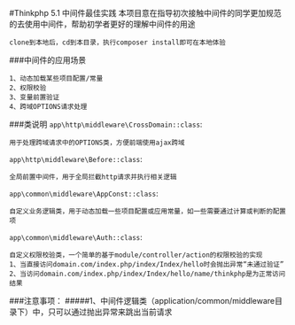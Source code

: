 #Thinkphp 5.1 中间件最佳实践
本项目意在指导初次接触中间件的同学更加规范的去使用中间件，帮助初学者更好的理解中间件的用途
```
clone到本地后，cd到本目录，执行composer install即可在本地体验
```
###中间件的应用场景
```
1、动态加载某些项目配置/常量
2、权限校验
3、变量前置验证
4、跨域OPTIONS请求处理
```
###类说明
`app\http\middleware\CrossDomain::class`:
```
用于处理跨域请求中的OPTIONS类，方便前端使用ajax跨域
```
`app\http\middleware\Before::class`:
```
全局前置中间件，用于全局拦截http请求并执行相关逻辑
```
`app\common\middleware\AppConst::class`:
```
自定义业务逻辑类，用于动态加载一些项目配置或应用常量，如一些需要通过计算或判断的配置项
```
`app\common\middleware\Auth::class`:
```
自定义权限校验类，一个简单的基于module/controller/action的权限校验的实现
1、当直接访问domain.com/index.php/index/Index/hello时会抛出异常“未通过验证”
2、当访问domain.com/index.php/index/Index/hello/name/thinkphp是为正常访问结果
```
###注意事项：
#####1、中间件逻辑类（application/common/middleware目录下）中，只可以通过抛出异常来跳出当前请求